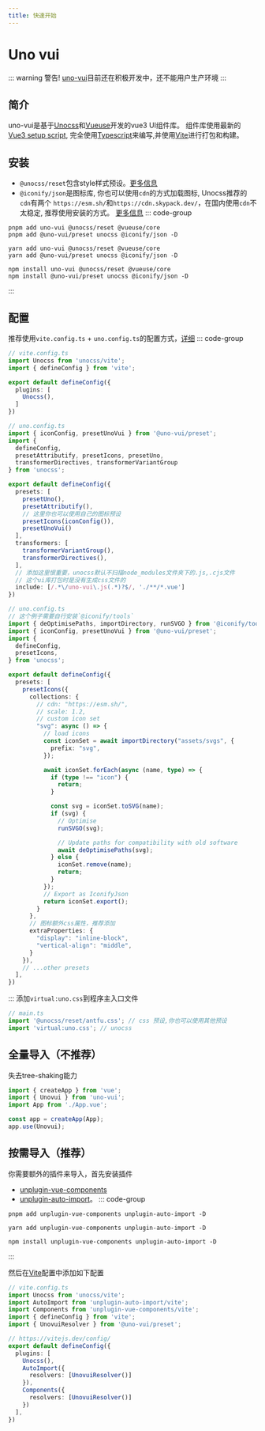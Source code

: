 ```yaml
---
title: 快速开始
---
```


# Uno vui
::: warning 警告!
[uno-vui](https://github.com/silentmx/uno-vui)目前还在积极开发中，还不能用户生产环境
:::

## 简介
uno-vui是基于[Unocss](https://unocss.dev)和[Vueuse](https://vueuse.org)开发的vue3 UI组件库。
组件库使用最新的[Vue3 setup script](https://cn.vuejs.org/guide/typescript/composition-api.html),
完全使用[Typescript](https://www.typescriptlang.org/)来编写,并使用[Vite](https://cn.vitejs.dev/)进行打包和构建。

## 安装
- `@unocss/reset`包含style样式预设。[更多信息](https://unocss.dev/guide/style-reset)
- `@iconify/json`是图标库, 你也可以使用`cdn`的方式加载图标, Unocss推荐的`cdn`有两个
`https://esm.sh/`和`https://cdn.skypack.dev/`，在国内使用`cdn`不太稳定, 推荐使用安装的方式。
[更多信息](https://unocss.dev/presets/icons)
::: code-group
```shell [pnpm]
pnpm add uno-vui @unocss/reset @vueuse/core
pnpm add @uno-vui/preset unocss @iconify/json -D
```

```shell [yarn]
yarn add uno-vui @unocss/reset @vueuse/core
yarn add @uno-vui/preset unocss @iconify/json -D
```

```shell [npm]
npm install uno-vui @unocss/reset @vueuse/core
npm install @uno-vui/preset unocss @iconify/json -D
```
:::

## 配置
推荐使用`vite.config.ts` + `uno.config.ts`的配置方式，[详细](https://unocss.dev/integrations/vite)
::: code-group
```ts [vite.config.ts] {7}
// vite.config.ts
import Unocss from 'unocss/vite';
import { defineConfig } from 'vite';

export default defineConfig({
  plugins: [
    Unocss(),
  ]
})
```

```ts [uno.config.ts] {2,13-15,21-23}
// uno.config.ts
import { iconConfig, presetUnoVui } from '@uno-vui/preset';
import {
  defineConfig,
  presetAttributify, presetIcons, presetUno,
  transformerDirectives, transformerVariantGroup
} from 'unocss';

export default defineConfig({
  presets: [
    presetUno(),
    presetAttributify(),
    // 这里你也可以使用自己的图标预设
    presetIcons(iconConfig()),
    presetUnoVui()
  ],
  transformers: [
    transformerVariantGroup(),
    transformerDirectives(),
  ],
  // 添加这里恨重要，unocss默认不扫描node_modules文件夹下的.js,.cjs文件
  // 这个ui库打包时是没有生成css文件的
  include: [/.*\/uno-vui\.js(.*)?$/, './**/*.vue']
})
```

```ts [uno.config.ts+custom icon preset] {2,14-15}
// uno.config.ts
// 这个例子需要自行安装`@iconify/tools`
import { deOptimisePaths, importDirectory, runSVGO } from '@iconify/tools';
import { iconConfig, presetUnoVui } from '@uno-vui/preset';
import {
  defineConfig,
  presetIcons,
} from 'unocss';

export default defineConfig({
  presets: [
    presetIcons({
      collections: {
        // cdn: "https://esm.sh/",
        // scale: 1.2,
        // custom icon set
        "svg": async () => {
          // load icons
          const iconSet = await importDirectory("assets/svgs", {
            prefix: "svg",
          });

          await iconSet.forEach(async (name, type) => {
            if (type !== "icon") {
              return;
            }

            const svg = iconSet.toSVG(name);
            if (svg) {
              // Optimise
              runSVGO(svg);

              // Update paths for compatibility with old software
              await deOptimisePaths(svg);
            } else {
              iconSet.remove(name);
              return;
            }
          });
          // Export as IconifyJson
          return iconSet.export();
        }
      },
      // 图标额外css属性，推荐添加
      extraProperties: {
        "display": "inline-block",
        "vertical-align": "middle",
      }
    }),
    // ...other presets
  ],
})
```
:::
添加`virtual:uno.css`到程序主入口文件
```ts
// main.ts
import '@unocss/reset/antfu.css'; // css 预设,你也可以使用其他预设
import 'virtual:uno.css'; // unocss
```

## 全量导入（不推荐）
失去tree-shaking能力
```ts {2,5}
import { createApp } from 'vue';
import { Unovui } from 'uno-vui';
import App from './App.vue';

const app = createApp(App);
app.use(Unovui);
```

## 按需导入（推荐）
你需要额外的插件来导入，首先安装插件
- [unplugin-vue-components](https://github.com/antfu/unplugin-vue-components)
- [unplugin-auto-import](https://github.com/antfu/unplugin-auto-import)。
::: code-group
```shell [pnpm]
pnpm add unplugin-vue-components unplugin-auto-import -D
```

```shell [yarn]
yarn add unplugin-vue-components unplugin-auto-import -D
```

```shell [npm]
npm install unplugin-vue-components unplugin-auto-import -D
```
:::

然后在[Vite](https://cn.vitejs.dev/)配置中添加如下配置
```ts {3-4,6,13,16}
// vite.config.ts
import Unocss from 'unocss/vite';
import AutoImport from 'unplugin-auto-import/vite';
import Components from 'unplugin-vue-components/vite';
import { defineConfig } from 'vite';
import { UnovuiResolver } from '@uno-vui/preset';

// https://vitejs.dev/config/
export default defineConfig({
  plugins: [
    Unocss(),
    AutoImport({
      resolvers: [UnovuiResolver()]
    }),
    Components({
      resolvers: [UnovuiResolver()]
    })
  ],
})
```